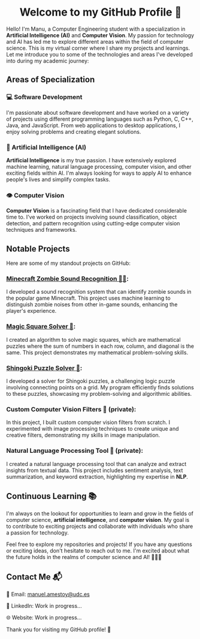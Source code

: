 <h1 align="center">Welcome to my GitHub Profile 🚀</h1>

Hello! I'm Manu, a Computer Engineering student with a specialization in **Artificial Intelligence (AI)** and **Computer Vision**. My passion for technology and AI has led me to explore different areas within the field of computer science. This is my virtual corner where I share my projects and learnings. Let me introduce you to some of the technologies and areas I've developed into during my academic journey:

## Areas of Specialization
### 💻 Software Development
I'm passionate about software development and have worked on a variety of projects using different programming languages such as Python, C, C++, Java, and JavaScript. From web applications to desktop applications, I enjoy solving problems and creating elegant solutions.

### 🤖 Artificial Intelligence (AI)
**Artificial Intelligence** is my true passion. I have extensively explored machine learning, natural language processing, computer vision, and other exciting fields within AI. I'm always looking for ways to apply AI to enhance people's lives and simplify complex tasks.

### 👁️ Computer Vision
**Computer Vision** is a fascinating field that I have dedicated considerable time to. I've worked on projects involving sound classification, object detection, and pattern recognition using cutting-edge computer vision techniques and frameworks.

## Notable Projects
Here are some of my standout projects on GitHub:

### [Minecraft Zombie Sound Recognition 🧟‍♂️](https://github.com/manuamest/PracticasAA):
I developed a sound recognition system that can identify zombie sounds in the popular game Minecraft. This project uses machine learning to distinguish zombie noises from other in-game sounds, enhancing the player's experience.

### [Magic Square Solver 🧮](https://github.com/manuamest/MagicSquare):
I created an algorithm to solve magic squares, which are mathematical puzzles where the sum of numbers in each row, column, and diagonal is the same. This project demonstrates my mathematical problem-solving skills.

### [Shingoki Puzzle Solver 🧩](https://github.com/manuamest/ShingokiSolver):
I developed a solver for Shingoki puzzles, a challenging logic puzzle involving connecting points on a grid. My program efficiently finds solutions to these puzzles, showcasing my problem-solving and algorithmic abilities.

### Custom Computer Vision Filters 📸 (private): 
In this project, I built custom computer vision filters from scratch. I experimented with image processing techniques to create unique and creative filters, demonstrating my skills in image manipulation.

### Natural Language Processing Tool 📝 (private): 
I created a natural language processing tool that can analyze and extract insights from textual data. This project includes sentiment analysis, text summarization, and keyword extraction, highlighting my expertise in **NLP**.

## Continuous Learning 📚
I'm always on the lookout for opportunities to learn and grow in the fields of computer science, **artificial intelligence**, and **computer vision**. My goal is to contribute to exciting projects and collaborate with individuals who share a passion for technology.

Feel free to explore my repositories and projects! If you have any questions or exciting ideas, don't hesitate to reach out to me. I'm excited about what the future holds in the realms of computer science and AI! 👨‍💻🤖

## Contact Me 📬
📧 Email: [manuel.amestoy@udc.es](mailto:manuel.amestoy@udc.es)

💼 LinkedIn: Work in progress...

🌐 Website: Work in progress...

Thank you for visiting my GitHub profile! 🙌
